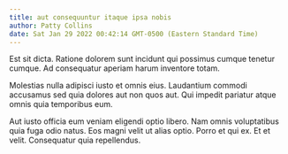 ```yaml
---
title: aut consequuntur itaque ipsa nobis
author: Patty Collins
date: Sat Jan 29 2022 00:42:14 GMT-0500 (Eastern Standard Time)
---
```

Est sit dicta. Ratione dolorem sunt incidunt qui possimus cumque tenetur cumque. Ad consequatur aperiam harum inventore totam.

 Molestias nulla adipisci iusto et omnis eius. Laudantium commodi accusamus sed quia dolores aut non quos aut. Qui impedit pariatur atque omnis quia temporibus eum.

 Aut iusto officia eum veniam eligendi optio libero. Nam omnis voluptatibus quia fuga odio natus. Eos magni velit ut alias optio. Porro et qui ex. Et et velit. Consequatur quia repellendus.